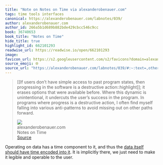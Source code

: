 ```yaml
---
title: "Note on Notes on Time via alexanderobenauer.com"
tags: time tools interfaces
canonical: https://alexanderobenauer.com/labnotes/039/
author: alexanderobenauer.com
author_id: 266a5b1d689b882bde429cbcc546c9cc
book: 36740653
book_title: "Notes on Time"
hide_title: true
highlight_id: 662101293
readwise_url: https://readwise.io/open/662101293
image: 
favicon_url: https://s2.googleusercontent.com/s2/favicons?domain=alexanderobenauer.com
source_emoji: 🌐
source_url: "https://alexanderobenauer.com/labnotes/039/#:~:text=,other%20paths%20forward."
---
```


> [[If users don’t have simple access to past program states, then progressing in the software is a destructive action::highlight]]; it erases options that were available before. Where this dynamic is unintentional, it undercuts the user’s success in the program. In programs where progress is a destructive action, I often find myself falling into various anti-patterns to avoid missing out on other paths forward.
> <div class="quoteback-footer"><div class="quoteback-avatar"><img class="mini-favicon" src="https://s2.googleusercontent.com/s2/favicons?domain=alexanderobenauer.com"></div><div class="quoteback-metadata"><div class="metadata-inner"><span style="display:none">FROM:</span><div aria-label="alexanderobenauer.com" class="quoteback-author"> alexanderobenauer.com</div><div aria-label="Notes on Time" class="quoteback-title"> Notes on Time</div></div></div><div class="quoteback-backlink"><a target="_blank" aria-label="go to the full text of this quotation" rel="noopener" href="https://alexanderobenauer.com/labnotes/039/#:~:text=,other%20paths%20forward." class="quoteback-arrow"> Source</a></div></div>

Operating on data has a time component to it, and thus the [data itself should have time encoded into it](/notes/623459232). It is implicitly there, we just need to make it legible and operable to the user. 